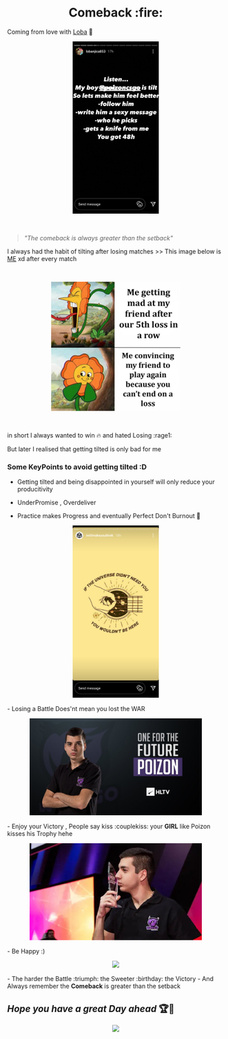 <h1 align="center"><b>Comeback :fire: </b></h1> 

Coming from love with [Loba](https://www.instagram.com/lobanjica853/) :gift_heart:

<p align="center"><img src="Images/Screenshot_2020-11-02-14-27-58-99.png" height=400></p>

<br>

> *"The comeback is always greater than the setback"*

I always had the habit of tilting after losing matches >> This image below is [ME](https://www.instagram.com/at_1147/) xd after every match

<br>

<p align="center"><img src="Images/120042762_169432771436218_5325385350721773661_n.jpg" width=300></p>

<br>

 in short I always wanted to win :fire: and hated Losing :rage1:

But later I realised that getting tilted is only bad for me 

### Some KeyPoints to avoid getting tilted :D

- Getting tilted and being disappointed in yourself will only reduce your producitivity
  
- UnderPromise , Overdeliver
- Practice makes Progress and eventually Perfect Don't Burnout   :robot:
<p align="center"><img src="Images/Screenshot_2020-11-02-01-14-28-88.png" height=400></p>
- Losing a Battle Does'nt mean you lost the WAR
    <p align="center"><img src="Images/maxresdefault.jpg" width=400></p>
- Enjoy your Victory , People say kiss :couplekiss: your <b>GIRL</b> like Poizon kisses his Trophy hehe
  <p align="center"><img src="Images/ezgif.com-gif-maker.jpg" width=400></p>    
- Be Happy :)
   <p align="center"><img src="https://tenor.com/view/happyfeet-penguin-happydance-gif-5594398.gif" width=400></p>
- The harder the Battle :triumph: the Sweeter :birthday: the Victory
- And Always remember the <b>Comeback</b> is greater than the setback


## *Hope you have a great Day ahead* :trophy::1st_place_medal:
<p align="center"><img src="https://media.giphy.com/media/8Iv5lqKwKsZ2g/giphy.gif" width=400></p>